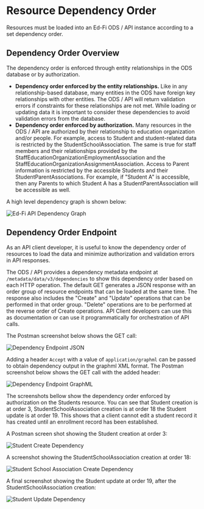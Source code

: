 # Resource Dependency Order

Resources must be loaded into an Ed-Fi ODS / API instance according to a set
dependency order.

## Dependency Order Overview

The dependency order is enforced through entity relationships in the ODS
database or by authorization.

* **Dependency order enforced by the entity relationships.** Like in any
    relationship-based database, many entities in the ODS have foreign key
    relationships with other entities. The ODS / API will return validation
    errors if constraints for these relationships are not met. While loading or
    updating data it is important to consider these dependencies to avoid
    validation errors from the database.
* **Dependency order enforced by authorization.** Many resources in the ODS /
    API are authorized by their relationship to education organization and/or
    people. For example, access to Student and student-related data is
    restricted by the StudentSchoolAssociation. The same is true for staff
    members and their relationships provided by the
    StaffEducationOrganizationEmploymentAssociation and the
    StaffEducationOrganizationAssignmentAssociation. Access to Parent
    information is restricted by the accessible Students and their
    StudentParentAssociations. For example, if "Student A" is accessible, then
    any Parents to which Student A has a StudentParentAssociation will be
    accessible as well.

A high level dependency graph is shown below:

![Ed-Fi API Dependency Graph](https://edfi.atlassian.net/wiki/download/attachments/22774424/Ed-Fi%20API%20Dependency%20Graph.png?version=1&modificationDate=1641861352460&cacheVersion=1&api=v2)

## Dependency Order Endpoint

As an API client developer, it is useful to know the dependency order of
resources to load the data and minimize authorization and validation errors in
API responses.

The ODS / API provides a dependency metadata endpoint at
`/metadata/data/v3/dependencies` to show this dependency order based on each
HTTP operation. The default GET generates a JSON response with an order group of
resource endpoints that can be loaded at the same time. The response also
includes the "Create" and "Update" operations that can be performed in that
order group. "Delete" operations are to be performed at the reverse order of
Create operations. API Client developers can use this as documentation or can
use it programmatically for orchestration of API calls.

The Postman screenshot below shows the GET call:

![Dependency Endpoint JSON](https://edfi.atlassian.net/wiki/download/attachments/22774424/Dependency%20Endpoint%20-json%20endpoint.jpg?version=1&modificationDate=1641861352473&cacheVersion=1&api=v2)


Adding a header `Accept` with a value of `application/graphml` can be passed to
obtain dependency output in the graphml XML
format. The
Postman screenshot below shows the GET call with the added header:

![Dependency Endpoint GraphML](https://edfi.atlassian.net/wiki/download/attachments/22774424/Dependency%20Endpoint%20-%20Graphml%20output.png?version=1&modificationDate=1641861352703&cacheVersion=1&api=v2)


The screenshots bellow show the dependency order enforced by authorization on the Students resource. You can see that Student creation is at order 3, StudentSchoolAssociation creation is at order 18 the Student update is at order 19. This shows that a client cannot edit a student record it has created until an enrollment record has been established.

A Postman screen shot showing the Student creation at order 3:

![Student Create Dependency](https://edfi.atlassian.net/wiki/download/attachments/22774424/Dependency%20Endpoint%20-%20Student%20Create.png?version=1&modificationDate=1641861352737&cacheVersion=1&api=v2)

A screenshot showing the StudentSchoolAssociation creation at order 18:

![Student School Association Create Dependency](https://edfi.atlassian.net/wiki/download/attachments/22774424/Dependency%20Endpoint%20-%20Student%20School%20Association%20Create.png?version=1&modificationDate=1641861352727&cacheVersion=1&api=v2)

A final screenshot showing the Student update at order 19, after the StudentSchoolAssociation creation:

![Student Update Dependency](https://edfi.atlassian.net/wiki/download/attachments/22774424/Dependency%20Endpoint%20-%20Student%20Update.png?version=1&modificationDate=1641861352717&cacheVersion=1&api=v2)
